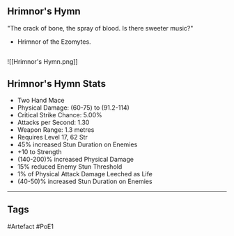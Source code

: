 ## Hrimnor's Hymn
"The crack of bone, the spray of blood.
Is there sweeter music?"
- Hrimnor of the Ezomytes.
##
![[Hrimnor's Hymn.png]]
## Hrimnor's Hymn Stats
- Two Hand Mace
- Physical Damage: (60-75) to (91.2-114)
- Critical Strike Chance: 5.00%
- Attacks per Second: 1.30
- Weapon Range: 1.3 metres
- Requires Level 17, 62 Str
- 45% increased Stun Duration on Enemies
- +10 to Strength
- (140-200)% increased Physical Damage
- 15% reduced Enemy Stun Threshold
- 1% of Physical Attack Damage Leeched as Life
- (40-50)% increased Stun Duration on Enemies


---
## Tags
#Artefact
#PoE1